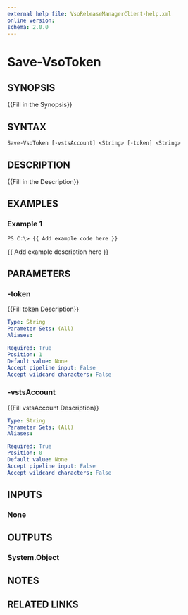 ```yaml
---
external help file: VsoReleaseManagerClient-help.xml
online version: 
schema: 2.0.0
---
```


# Save-VsoToken

## SYNOPSIS
{{Fill in the Synopsis}}

## SYNTAX

```
Save-VsoToken [-vstsAccount] <String> [-token] <String>
```

## DESCRIPTION
{{Fill in the Description}}

## EXAMPLES

### Example 1
```
PS C:\> {{ Add example code here }}
```

{{ Add example description here }}

## PARAMETERS

### -token
{{Fill token Description}}

```yaml
Type: String
Parameter Sets: (All)
Aliases: 

Required: True
Position: 1
Default value: None
Accept pipeline input: False
Accept wildcard characters: False
```

### -vstsAccount
{{Fill vstsAccount Description}}

```yaml
Type: String
Parameter Sets: (All)
Aliases: 

Required: True
Position: 0
Default value: None
Accept pipeline input: False
Accept wildcard characters: False
```

## INPUTS

### None


## OUTPUTS

### System.Object

## NOTES

## RELATED LINKS

